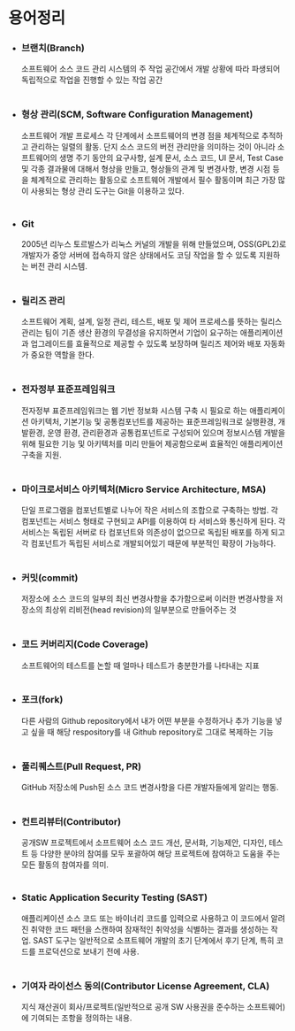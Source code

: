 # 용어정리

- ### 브랜치(Branch)
    소프트웨어 소스 코드 관리 시스템의 주 작업 공간에서 개발 상황에 따라 파생되어 독립적으로 작업을 진행할 수 있는 작업 공간
    <br><br>
- ### 형상 관리(SCM, Software Configuration Management)
    소프트웨어 개발 프로세스 각 단계에서 소프트웨어의 변경 점을 체계적으로 추적하고 관리하는 일렬의 활동. 단지 소스 코드의 버전 관리만을 의미하는 것이 아니라 소프트웨어의 생명 주기 동안의 요구사항, 설계 문서, 소스 코드, UI 문서, Test Case 및 각종 결과물에 대해서 형상을 만들고, 형상들의 관계 및 변경사항, 변경 시점 등을 체계적으로 관리하는 활동으로 소프트웨어 개발에서 필수 활동이며 최근 가장 많이 사용되는 형상 관리 도구는 Git을 이용하고 있다.
    <br><br>
- ### Git
    2005년 리누스 토르발스가 리눅스 커널의 개발을 위해 만들었으며, OSS(GPL2)로 개발자가 중앙 서버에 접속하지 않은 상태에서도 코딩 작업을 할 수 있도록 지원하는 버전 관리 시스템.
    <br><br>
- ### 릴리즈 관리
    소프트웨어 계획, 설계, 일정 관리, 테스트, 배포 및 제어 프로세스를 뜻하는 릴리스 관리는 팀이 기존 생산 환경의 무결성을 유지하면서 기업이 요구하는 애플리케이션과 업그레이드를 효율적으로 제공할 수 있도록 보장하며 릴리즈 제어와 배포 자동화가 중요한 역할을 한다.
    <br><br>
- ### 전자정부 표준프레임워크
    전자정부 표준프레임워크는 웹 기반 정보화 시스템 구축 시 필요로 하는 애플리케이션 아키텍처, 기본기능 및 공통컴포넌트를 제공하는 표준프레임워크로 실행환경, 개발환경, 운영 환경, 관리환경과 공통컴포넌트로 구성되어 있으며 정보시스템 개발을 위해 필요한 기능 및 아키텍처를 미리 만들어 제공함으로써 효율적인 애플리케이션 구축을 지원.
    <br><br>
- ### 마이크로서비스 아키텍처(Micro Service Architecture, MSA)
    단일 프로그램을 컴포넌트별로 나누어 작은 서비스의 조합으로 구축하는 방법. 각 컴포넌트는 서비스 형태로 구현되고 API를 이용하여 타 서비스와 통신하게 된다. 각 서비스는 독립된 서버로 타 컴포넌트와 의존성이 없으므로 독립된 배포를 하게 되고 각 컴포넌트가 독립된 서비스로 개발되어있기 때문에 부분적인 확장이 가능하다.
    <br><br>
- ### 커밋(commit)
    저장소에 소스 코드의 일부의 최신 변경사항을 추가함으로써 이러한 변경사항을 저장소의 최상위 리비전(head revision)의 일부분으로 만들어주는 것
    <br><br>
- ### 코드 커버리지(Code Coverage)
    소프트웨어의 테스트를 논할 때 얼마나 테스트가 충분한가를 나타내는 지표
    <br><br>
- ### 포크(fork)
    다른 사람의 Github repository에서 내가 어떤 부분을 수정하거나 추가 기능을 넣고 싶을 때 해당 respository를 내 Github repository로 그대로 복제하는 기능
    <br><br>
- ### 풀리퀘스트(Pull Request, PR)
    GitHub 저장소에 Push된 소스 코드 변경사항을 다른 개발자들에게 알리는 행동.
    <br><br>
- ### 컨트리뷰터(Contributor)
    공개SW 프로젝트에서 소프트웨어 소스 코드 개선, 문서화, 기능제안, 디자인, 테스트 등 다양한 분야의 참여를 모두 포괄하여 해당 프로젝트에 참여하고 도움을 주는 모든 활동의 참여자를 의미.
    <br><br>
- ### Static Application Security Testing (SAST)
    애플리케이션 소스 코드 또는 바이너리 코드를 입력으로 사용하고 이 코드에서 알려진 취약한 코드 패턴을 스캔하여 잠재적인 취약성을 식별하는 결과를 생성하는 작업. SAST 도구는 일반적으로 소프트웨어 개발의 초기 단계에서 후기 단계, 특히 코드를 프로덕션으로 보내기 전에 사용.
    <br><br>
- ### 기여자 라이선스 동의(Contributor License Agreement, CLA)
    지식 재산권이 회사/프로젝트(일반적으로 공개 SW 사용권을 준수하는 소프트웨어)에 기여되는 조항을 정의하는 내용.
